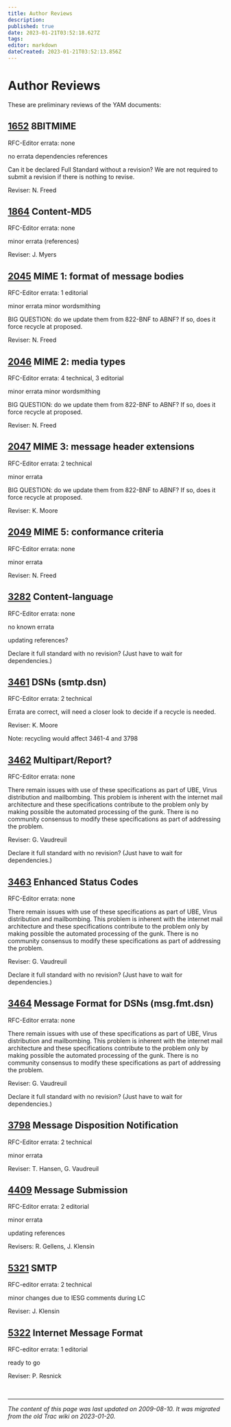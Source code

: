 ```yaml
---
title: Author Reviews
description: 
published: true
date: 2023-01-21T03:52:18.627Z
tags: 
editor: markdown
dateCreated: 2023-01-21T03:52:13.856Z
---
```


# Author Reviews 
These are preliminary reviews of the YAM documents:

## [1652](http://tools.ietf.org/html/rfc1652) 8BITMIME
RFC-Editor errata: none

no errata dependencies references

Can it be declared Full Standard without a revision? We are not required to submit a revision if there is nothing to revise.

Reviser: N. Freed

## [1864](http://tools.ietf.org/html/rfc1864) Content-MD5
RFC-Editor errata: none

minor errata (references)

Reviser: J. Myers

## [2045](http://tools.ietf.org/html/rfc2045) MIME 1: format of message bodies
RFC-Editor errata: 1 editorial

minor errata minor wordsmithing

BIG QUESTION: do we update them from 822-BNF to ABNF? If so, does it force recycle at proposed.

Reviser: N. Freed

## [2046](http://tools.ietf.org/html/rfc2046) MIME 2: media types
RFC-Editor errata: 4 technical, 3 editorial

minor errata minor wordsmithing

BIG QUESTION: do we update them from 822-BNF to ABNF? If so, does it force recycle at proposed.

Reviser: N. Freed

## [2047](http://tools.ietf.org/html/rfc2047) MIME 3: message header extensions
RFC-Editor errata: 2 technical

minor errata

BIG QUESTION: do we update them from 822-BNF to ABNF? If so, does it force recycle at proposed.

Reviser: K. Moore

## [2049](http://tools.ietf.org/html/rfc2049) MIME 5: conformance criteria
RFC-Editor errata: none

minor errata

Reviser: N. Freed

## [3282](http://tools.ietf.org/html/rfc3282) Content-language
RFC-Editor errata: none

no known errata

updating references?

Declare it full standard with no revision? (Just have to wait for dependencies.)

## [3461](http://tools.ietf.org/html/rfc3461) DSNs (smtp.dsn)
RFC-Editor errata: 2 technical

Errata are correct, will need a closer look to decide if a recycle is needed.

Reviser: K. Moore

Note: recycling would affect 3461-4 and 3798

## [3462](http://tools.ietf.org/html/rfc3462) Multipart/Report?
RFC-Editor errata: none

There remain issues with use of these specifications as part of UBE, Virus distribution and mailbombing. This problem is inherent with the internet mail architecture and these specifications contribute to the problem only by making possible the automated processing of the gunk. There is no community consensus to modify these specifications as part of addressing the problem.

Reviser: G. Vaudreuil

Declare it full standard with no revision? (Just have to wait for dependencies.)

## [3463](http://tools.ietf.org/html/rfc3463) Enhanced Status Codes
RFC-Editor errata: none

There remain issues with use of these specifications as part of UBE, Virus distribution and mailbombing. This problem is inherent with the internet mail architecture and these specifications contribute to the problem only by making possible the automated processing of the gunk. There is no community consensus to modify these specifications as part of addressing the problem.

Reviser: G. Vaudreuil

Declare it full standard with no revision? (Just have to wait for dependencies.)

## [3464](http://tools.ietf.org/html/rfc3464) Message Format for DSNs (msg.fmt.dsn)
RFC-Editor errata: none

There remain issues with use of these specifications as part of UBE, Virus distribution and mailbombing. This problem is inherent with the internet mail architecture and these specifications contribute to the problem only by making possible the automated processing of the gunk. There is no community consensus to modify these specifications as part of addressing the problem.

Reviser: G. Vaudreuil

Declare it full standard with no revision? (Just have to wait for dependencies.)

## [3798](http://tools.ietf.org/html/rfc3798) Message Disposition Notification
RFC-Editor errata: 2 technical

minor errata

Reviser: T. Hansen, G. Vaudreuil

## [4409](http://tools.ietf.org/html/rfc4409) Message Submission
RFC-Editor errata: 2 editorial

minor errata

updating references

Revisers: R. Gellens, J. Klensin

## [5321](http://tools.ietf.org/html/rfc5321) SMTP
RFC-editor errata: 2 technical

minor changes due to IESG comments during LC

Reviser: J. Klensin

## [5322](http://tools.ietf.org/html/rfc5322) Internet Message Format
RFC-editor errata: 1 editorial

ready to go

Reviser: P. Resnick

&nbsp;
&nbsp;
&nbsp;

---

*The content of this page was last updated on 2009-08-10. It was migrated from the old Trac wiki on 2023-01-20.*